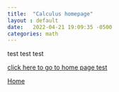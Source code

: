 ```yaml
---
title:  "Calculus homepage"
layout : default
date:   2022-04-21 19:09:35 -0500
categories: math
---
```


test test test

<a href="https://nickgauth.github.io/pain/">click here to go to home page test</a>

[Home][homelink]

[homelink]: https://nickgauth.github.io/pain/
